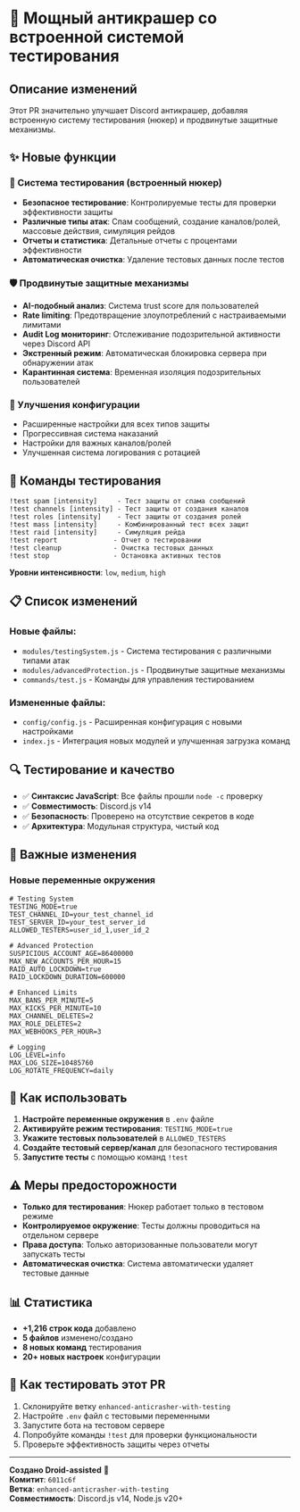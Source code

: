 # 🚀 Мощный антикрашер со встроенной системой тестирования

## Описание изменений

Этот PR значительно улучшает Discord антикрашер, добавляя встроенную систему тестирования (нюкер) и продвинутые защитные механизмы.

## ✨ Новые функции

### 🧪 Система тестирования (встроенный нюкер)
- **Безопасное тестирование**: Контролируемые тесты для проверки эффективности защиты
- **Различные типы атак**: Спам сообщений, создание каналов/ролей, массовые действия, симуляция рейдов
- **Отчеты и статистика**: Детальные отчеты с процентами эффективности
- **Автоматическая очистка**: Удаление тестовых данных после тестов

### 🛡️ Продвинутые защитные механизмы
- **AI-подобный анализ**: Система trust score для пользователей
- **Rate limiting**: Предотвращение злоупотреблений с настраиваемыми лимитами
- **Audit Log мониторинг**: Отслеживание подозрительной активности через Discord API
- **Экстренный режим**: Автоматическая блокировка сервера при обнаружении атак
- **Карантинная система**: Временная изоляция подозрительных пользователей

### 🔧 Улучшения конфигурации
- Расширенные настройки для всех типов защиты
- Прогрессивная система наказаний
- Настройки для важных каналов/ролей
- Улучшенная система логирования с ротацией

## 🎯 Команды тестирования

```
!test spam [intensity]     - Тест защиты от спама сообщений
!test channels [intensity] - Тест защиты от создания каналов  
!test roles [intensity]    - Тест защиты от создания ролей
!test mass [intensity]     - Комбинированный тест всех защит
!test raid [intensity]     - Симуляция рейда
!test report              - Отчет о тестировании
!test cleanup             - Очистка тестовых данных
!test stop                - Остановка активных тестов
```

**Уровни интенсивности**: `low`, `medium`, `high`

## 📋 Список изменений

### Новые файлы:
- `modules/testingSystem.js` - Система тестирования с различными типами атак
- `modules/advancedProtection.js` - Продвинутые защитные механизмы
- `commands/test.js` - Команды для управления тестированием

### Измененные файлы:
- `config/config.js` - Расширенная конфигурация с новыми настройками
- `index.js` - Интеграция новых модулей и улучшенная загрузка команд

## 🔍 Тестирование и качество

- ✅ **Синтаксис JavaScript**: Все файлы прошли `node -c` проверку
- ✅ **Совместимость**: Discord.js v14
- ✅ **Безопасность**: Проверено на отсутствие секретов в коде
- ✅ **Архитектура**: Модульная структура, чистый код

## 🚨 Важные изменения

### Новые переменные окружения
```env
# Testing System
TESTING_MODE=true
TEST_CHANNEL_ID=your_test_channel_id
TEST_SERVER_ID=your_test_server_id
ALLOWED_TESTERS=user_id_1,user_id_2

# Advanced Protection
SUSPICIOUS_ACCOUNT_AGE=86400000
MAX_NEW_ACCOUNTS_PER_HOUR=15
RAID_AUTO_LOCKDOWN=true
RAID_LOCKDOWN_DURATION=600000

# Enhanced Limits
MAX_BANS_PER_MINUTE=5
MAX_KICKS_PER_MINUTE=10
MAX_CHANNEL_DELETES=2
MAX_ROLE_DELETES=2
MAX_WEBHOOKS_PER_HOUR=3

# Logging
LOG_LEVEL=info
MAX_LOG_SIZE=10485760
LOG_ROTATE_FREQUENCY=daily
```

## 🎯 Как использовать

1. **Настройте переменные окружения** в `.env` файле
2. **Активируйте режим тестирования**: `TESTING_MODE=true`
3. **Укажите тестовых пользователей** в `ALLOWED_TESTERS`
4. **Создайте тестовый сервер/канал** для безопасного тестирования
5. **Запустите тесты** с помощью команд `!test`

## ⚠️ Меры предосторожности

- **Только для тестирования**: Нюкер работает только в тестовом режиме
- **Контролируемое окружение**: Тесты должны проводиться на отдельном сервере
- **Права доступа**: Только авторизованные пользователи могут запускать тесты
- **Автоматическая очистка**: Система автоматически удаляет тестовые данные

## 📊 Статистика

- **+1,216 строк кода** добавлено
- **5 файлов** изменено/создано
- **8 новых команд** тестирования
- **20+ новых настроек** конфигурации

## 🤝 Как тестировать этот PR

1. Склонируйте ветку `enhanced-anticrasher-with-testing`
2. Настройте `.env` файл с тестовыми переменными
3. Запустите бота на тестовом сервере
4. Попробуйте команды `!test` для проверки функциональности
5. Проверьте эффективность защиты через отчеты

---

**Создано Droid-assisted** 🤖  
**Комитит**: `6011c6f`  
**Ветка**: `enhanced-anticrasher-with-testing`  
**Совместимость**: Discord.js v14, Node.js v20+
